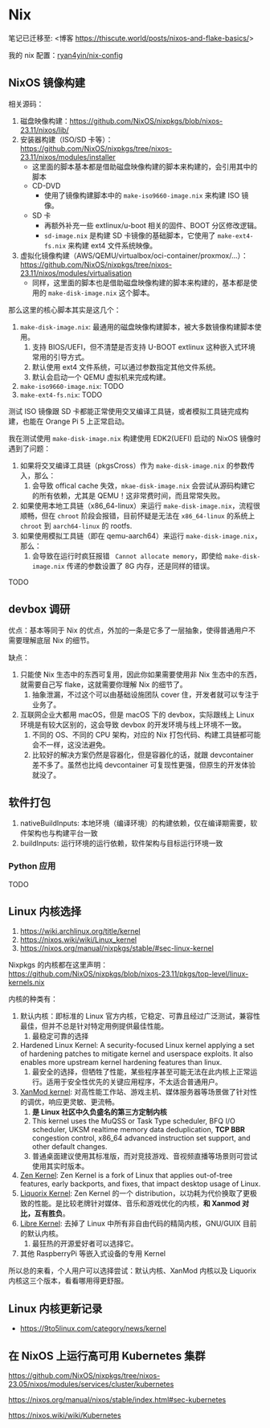 # Nix

笔记已迁移至: <博客 <https://thiscute.world/posts/nixos-and-flake-basics/>>

我的 nix 配置：[ryan4yin/nix-config](https://github.com/ryan4yin/nix-config)


## NixOS 镜像构建

相关源码：

1. 磁盘映像构建：<https://github.com/NixOS/nixpkgs/blob/nixos-23.11/nixos/lib/>
1. 安装器构建（ISO/SD 卡等）：<https://github.com/NixOS/nixpkgs/tree/nixos-23.11/nixos/modules/installer>
   - 这里面的脚本基本都是借助磁盘映像构建的脚本来构建的，会引用其中的脚本
   - CD-DVD
     - 使用了镜像构建脚本中的 `make-iso9660-image.nix` 来构建 ISO 镜像。
   - SD 卡
     - 再额外补充一些 extlinux/u-boot 相关的固件、BOOT 分区修改逻辑。
     - `sd-image.nix` 是构建 SD 卡镜像的基础脚本，它使用了 `make-ext4-fs.nix` 来构建 ext4 文件系统映像。
1. 虚拟化镜像构建（AWS/QEMU/virtualbox/oci-container/proxmox/...）：<https://github.com/NixOS/nixpkgs/tree/nixos-23.11/nixos/modules/virtualisation>
   - 同样，这里面的脚本也是借助磁盘映像构建的脚本来构建的，基本都是使用的 `make-disk-image.nix` 这个脚本。

那么这里的核心脚本其实是这几个：

1. `make-disk-image.nix`: 最通用的磁盘映像构建脚本，被大多数镜像构建脚本使用。
    1. 支持 BIOS/UEFI，但不清楚是否支持 U-BOOT extlinux 这种嵌入式环境常用的引导方式。
    1. 默认使用 ext4 文件系统，可以通过参数指定其他文件系统。
    1. 默认会启动一个 QEMU 虚拟机来完成构建。
1. `make-iso9660-image.nix`: TODO
1. `make-ext4-fs.nix`: TODO

测试 ISO 镜像跟 SD 卡都能正常使用交叉编译工具链，或者模拟工具链完成构建，也能在 Orange Pi 5 上正常启动。

我在测试使用 `make-disk-image.nix` 构建使用 EDK2(UEFI) 启动的 NixOS 镜像时遇到了问题：

1. 如果将交叉编译工具链（pkgsCross）作为 `make-disk-image.nix` 的参数传入，那么：
    1. 会导致 offical cache 失效，`mkae-disk-image.nix` 会尝试从源码构建它的所有依赖，尤其是 QEMU！这非常费时间，而且常常失败。
1. 如果使用本地工具链（x86_64-linux）来运行 `make-disk-image.nix`，流程很顺畅，但在 `chroot` 阶段会报错，目前怀疑是无法在 `x86_64-linux` 的系统上 `chroot` 到 `aarch64-linux` 的 rootfs.
1. 如果使用模拟工具链（即在 qemu-aarch64）来运行 `make-disk-image.nix`，那么：
    1. 会导致在运行时疯狂报错 ` Cannot allocate memory`，即使给 `make-disk-image.nix` 传递的参数设置了 8G 内存，还是同样的错误。


TODO

## devbox 调研

优点：基本等同于 Nix 的优点，外加的一条是它多了一层抽象，使得普通用户不需要理解底层 Nix 的细节。

缺点：

1. 只能使 Nix 生态中的东西可复用，因此你如果需要使用非 Nix 生态中的东西，就需要自己写 flake，这就需要你理解 Nix 的细节了。
    1. 抽象泄漏，不过这个可以由基础设施团队 cover 住，开发者就可以专注于业务了。
2. 互联网企业大都用 macOS，但是 macOS 下的 devbox，实际跟线上 Linux 环境是有较大区别的，这会导致 devbox 的开发环境与线上环境不一致。
    1. 不同的 OS、不同的 CPU 架构，对应的 Nix 打包代码、构建工具链都可能会不一样，这没法避免。
    2. 比较好的解决方案仍然是容器化，但是容器化的话，就跟 devcontainer 差不多了。虽然也比纯 devcontainer 可复现性更强，但原生的开发体验就没了。


## 软件打包

1. nativeBuildInputs: 本地环境（编译环境）的构建依赖，仅在编译期需要，软件架构也与构建平台一致
3. buildInputs: 运行环境的运行依赖，软件架构与目标运行环境一致

### Python 应用

TODO


## Linux 内核选择

1. https://wiki.archlinux.org/title/kernel
1. https://nixos.wiki/wiki/Linux_kernel
2. https://nixos.org/manual/nixpkgs/stable/#sec-linux-kernel

Nixpkgs 的内核都在这里声明： <https://github.com/NixOS/nixpkgs/blob/nixos-23.11/pkgs/top-level/linux-kernels.nix>

内核的种类有：

1. 默认内核：即标准的 Linux 官方内核，它稳定、可靠且经过广泛测试，兼容性最佳，但并不总是针对特定用例提供最佳性能。
    1. 最稳定可靠的选择
1. Hardened Linux Kernel: A security-focused Linux kernel applying a set of hardening patches to mitigate kernel and userspace exploits. It also enables more upstream kernel hardening features than linux.
    1. 最安全的选择，但牺牲了性能，某些程序甚至可能无法在此内核上正常运行。适用于安全性优先的关键应用程序，不太适合普通用户。
1. [XanMod kernel](https://xanmod.org/): 对高性能工作站、游戏主机、媒体服务器等场景做了针对性的调优，响应更灵敏、更流畅。
    1. **是 Linux 社区中久负盛名的第三方定制内核**
    1. This kernel uses the MuQSS or Task Type scheduler, BFQ I/O scheduler, UKSM realtime memory data deduplication, **TCP BBR** congestion control, x86_64 advanced instruction set support, and other default changes.
    1. 普通桌面建议使用其标准版，而对竞技游戏、音视频直播等场景则可尝试使用其实时版本。
1. [Zen Kernel](https://github.com/zen-kernel/zen-kernel/wiki/FAQ): Zen Kernel is a fork of Linux that applies out-of-tree features, early backports, and fixes, that impact desktop usage of Linux.
1. [Liquorix Kernel](https://github.com/zen-kernel/zen-kernel/wiki/FAQ): Zen Kernel 的一个 distribution，以功耗为代价换取了更极致的性能。是比较老牌针对媒体、音乐和游戏优化的内核，**和 Xanmod 对比，互有胜负**。
1. [Libre Kernel](https://www.fsfla.org/ikiwiki/selibre/linux-libre/): 去掉了 Linux 中所有非自由代码的精简内核，GNU/GUIX 目前的默认内核。
    1. 最狂热的开源爱好者可以选择它。
1. 其他 RaspberryPi 等嵌入式设备的专用 Kernel

所以总的来看，个人用户可以选择尝试：默认内核、XanMod 内核以及 Liquorix 内核这三个版本，看看哪用得更舒服。

## Linux 内核更新记录

- https://9to5linux.com/category/news/kernel

## 在 NixOS 上运行高可用 Kubernetes 集群

https://github.com/NixOS/nixpkgs/tree/nixos-23.05/nixos/modules/services/cluster/kubernetes

https://nixos.org/manual/nixos/stable/index.html#sec-kubernetes

https://nixos.wiki/wiki/Kubernetes

